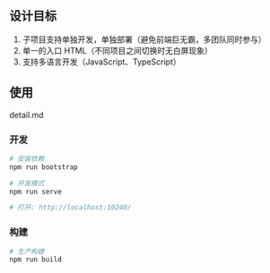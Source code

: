 ## 设计目标

1. 子项目支持单独开发，单独部署（避免前端巨无霸，多团队同时参与）
2. 单一的入口 HTML（不同项目之间切换时无白屏现象）
3. 支持多语言开发（JavaScript、TypeScript）

## 使用

detail.md

### 开发

```bash
# 安装依赖
npm run bootstrap

# 开发模式
npm run serve

# 打开: http://localhost:10240/
```

### 构建

```bash
# 生产构建
npm run build
```

